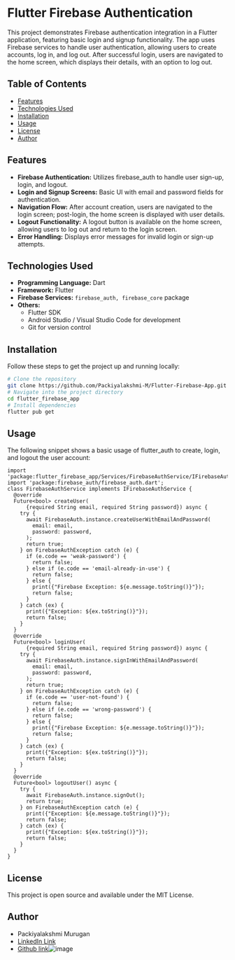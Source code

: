 # Flutter Firebase Authentication
This project demonstrates Firebase authentication integration in a Flutter application, featuring basic login and signup functionality. The app uses Firebase services to handle user authentication, allowing users to create accounts, log in, and log out. After successful login, users are navigated to the home screen, which displays their details, with an option to log out.
## Table of Contents
- [Features](#features)
- [Technologies Used](#technologies-used)
- [Installation](#installation)
- [Usage](#usage)
- [License](#license)
- [Author](#author)
## Features
- **Firebase Authentication:** Utilizes firebase_auth to handle user sign-up, login, and logout.
- **Login and Signup Screens:** Basic UI with email and password fields for authentication.
- **Navigation Flow:** After account creation, users are navigated to the login screen; post-login, the home screen is displayed with user details.
- **Logout Functionality:** A logout button is available on the home screen, allowing users to log out and return to the login screen.
- **Error Handling:** Displays error messages for invalid login or sign-up attempts.
## Technologies Used
- **Programming Language:** Dart
- **Framework:** Flutter
- **Firebase Services:** `firebase_auth, firebase_core` package
- **Others:**
  - Flutter SDK
  - Android Studio / Visual Studio Code for development
  - Git for version control
## Installation
Follow these steps to get the project up and running locally:
```bash
# Clone the repository
git clone https://github.com/Packiyalakshmi-M/Flutter-Firebase-App.git
# Navigate into the project directory
cd flutter_firebase_app
# Install dependencies
flutter pub get
```
## Usage
The following snippet shows a basic usage of flutter_auth to create, login, and logout the user account:
```
import 'package:flutter_firebase_app/Services/FirebaseAuthService/IFirebaseAuthService.dart';
import 'package:firebase_auth/firebase_auth.dart';
class FirebaseAuthService implements IFirebaseAuthService {
  @override
  Future<bool> createUser(
      {required String email, required String password}) async {
    try {
      await FirebaseAuth.instance.createUserWithEmailAndPassword(
        email: email,
        password: password,
      );
      return true;
    } on FirebaseAuthException catch (e) {
      if (e.code == 'weak-password') {
        return false;
      } else if (e.code == 'email-already-in-use') {
        return false;
      } else {
        print({"Firebase Exception: ${e.message.toString()}"});
        return false;
      }
    } catch (ex) {
      print({"Exception: ${ex.toString()}"});
      return false;
    }
  }
  @override
  Future<bool> loginUser(
      {required String email, required String password}) async {
    try {
      await FirebaseAuth.instance.signInWithEmailAndPassword(
        email: email,
        password: password,
      );
      return true;
    } on FirebaseAuthException catch (e) {
      if (e.code == 'user-not-found') {
        return false;
      } else if (e.code == 'wrong-password') {
        return false;
      } else {
        print({"Firebase Exception: ${e.message.toString()}"});
        return false;
      }
    } catch (ex) {
      print({"Exception: ${ex.toString()}"});
      return false;
    }
  }
  @override
  Future<bool> logoutUser() async {
    try {
      await FirebaseAuth.instance.signOut();
      return true;
    } on FirebaseAuthException catch (e) {
      print({"Exception: ${e.message.toString()}"});
      return false;
    } catch (ex) {
      print({"Exception: ${ex.toString()}"});
      return false;
    }
  }
}
```
## License
This project is open source and available under the MIT License.
## Author
- Packiyalakshmi Murugan
- [LinkedIn Link](https://www.linkedin.com/in/packiyalakshmi-m-7a9844210/)
- [Github link](https://github.com/Packiyalakshmi-M/)![image](https://github.com/user-attachments/assets/9762f938-0a4d-4c7b-a89d-e0e6f196daa5)
